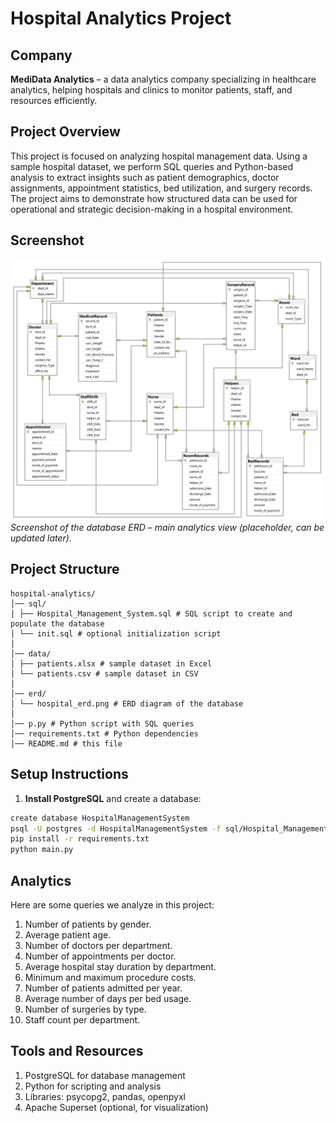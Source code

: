 # Hospital Analytics Project

## Company
**MediData Analytics** – a data analytics company specializing in healthcare analytics, helping hospitals and clinics to monitor patients, staff, and resources efficiently.

## Project Overview
This project is focused on analyzing hospital management data. Using a sample hospital dataset, we perform SQL queries and Python-based analysis to extract insights such as patient demographics, doctor assignments, appointment statistics, bed utilization, and surgery records. The project aims to demonstrate how structured data can be used for operational and strategic decision-making in a hospital environment.

## Screenshot
![Hospital Analytics Dashboard](erd/G2_Hospital_Management_Sytem_ERD_final.jpg)
*Screenshot of the database ERD – main analytics view (placeholder, can be updated later).*

## Project Structure
```
hospital-analytics/
│── sql/
│ ├── Hospital_Management_System.sql # SQL script to create and populate the database
│ └── init.sql # optional initialization script
│
│── data/
│ ├── patients.xlsx # sample dataset in Excel
│ └── patients.csv # sample dataset in CSV
│
│── erd/
│ └── hospital_erd.png # ERD diagram of the database
│
│── p.py # Python script with SQL queries
│── requirements.txt # Python dependencies
│── README.md # this file
```

## Setup Instructions
1. **Install PostgreSQL** and create a database:
```bash
create database HospitalManagementSystem
psql -U postgres -d HospitalManagementSystem -f sql/Hospital_Management_System.sql
pip install -r requirements.txt
python main.py
```

## Analytics

Here are some queries we analyze in this project:
1. Number of patients by gender.
2. Average patient age.
3. Number of doctors per department.
4. Number of appointments per doctor.
5. Average hospital stay duration by department.
6. Minimum and maximum procedure costs.
7. Number of patients admitted per year.
8. Average number of days per bed usage.
9. Number of surgeries by type.
10. Staff count per department.


## Tools and Resources

1. PostgreSQL for database management
2. Python for scripting and analysis
3. Libraries: psycopg2, pandas, openpyxl
4. Apache Superset (optional, for visualization)



